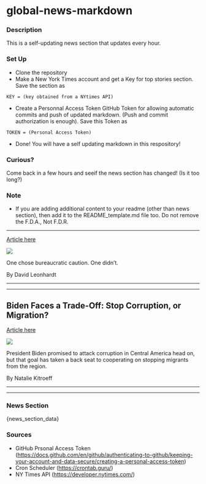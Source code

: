 # global-news-markdown

### Description 
This is a self-updating news section that updates every hour.

### Set Up 
* Clone the repository
* Make a New York Times account and get a Key for top stories section. Save the section as 
 ```
 KEY = (key obtained from a NYtimes API)
 ```
*  Create a Personnal Access Token GitHub Token for allowing automatic commits and push of updated markdown. (Push and commit authorization is enough). Save this Token as 
```
TOKEN = (Personal Access Token)
```
* Done! You will have a self updating markdown in this respository!

### Curious?
Come back in a few hours and seeif the news section has changed! (Is it too long?)

### Note
* If you are adding additional content to your readme (other than news section), then add it to the README_template.md file too. Do not remove the F.D.A., Not F.D.R.
------------------

[Article here](https://www.nytimes.com/2021/08/24/briefing/fda-pfizer-vaccine-approval.html)

[![](https://static01.nyt.com/images/2021/08/24/lens/24ambriefing-promo/24ambriefing-fda02-superJumbo-v2.jpg)](https://www.nytimes.com/2021/08/24/briefing/fda-pfizer-vaccine-approval.html)

One chose bureaucratic caution. One didn’t.

By David Leonhardt

* * *

* * *

Biden Faces a Trade-Off: Stop Corruption, or Migration?
-------------------------------------------------------

[Article here](https://www.nytimes.com/2021/08/24/world/americas/guatemala-corruption-migrants.html)

[![](https://static01.nyt.com/images/2021/08/23/world/00guatemala1/00guatemala1-superJumbo.jpg)](https://www.nytimes.com/2021/08/24/world/americas/guatemala-corruption-migrants.html)

President Biden promised to attack corruption in Central America head on, but that goal has taken a back seat to cooperating on stopping migrants from the region.

By Natalie Kitroeff

* * *

* * *

### News Section 
{news_section_data}


### Sources 
* GitHub Prsonal Access Token (https://docs.github.com/en/github/authenticating-to-github/keeping-your-account-and-data-secure/creating-a-personal-access-token)
* Cron Scheduler (https://crontab.guru/)
* NY Times API (https://developer.nytimes.com/)
